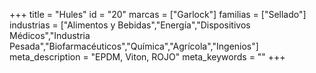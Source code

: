 +++
title = "Hules"
id = "20"
marcas = ["Garlock"]
familias = ["Sellado"]
industrias = ["Alimentos y Bebidas","Energía","Dispositivos Médicos","Industria Pesada","Biofarmacéuticos","Química","Agrícola","Ingenios"]
meta_description = "EPDM, Viton, ROJO"
meta_keywords = ""
+++
